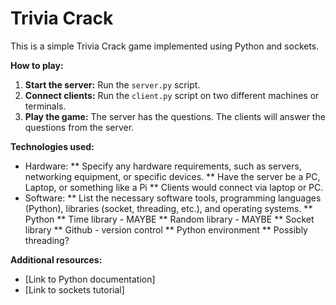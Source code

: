 # Trivia Crack 

This is a simple Trivia Crack game implemented using Python and sockets.

**How to play:**
1. **Start the server:** Run the `server.py` script.
2. **Connect clients:** Run the `client.py` script on two different machines or terminals.
3. **Play the game:** The server has the questions. The clients will answer the questions from the server.

**Technologies used:**
* Hardware:
** Specify any hardware requirements, such as servers, networking equipment, or specific devices.
** Have the server be a PC, Laptop, or something like a Pi
** Clients would connect via laptop or PC.
* Software:
** List the necessary software tools, programming languages (Python), libraries (socket, threading, etc.), and operating systems.
** Python
** Time library - MAYBE
** Random library - MAYBE
** Socket library
** Github - version control
** Python environment
** Possibly threading?


**Additional resources:**
* [Link to Python documentation]
* [Link to sockets tutorial]
    
